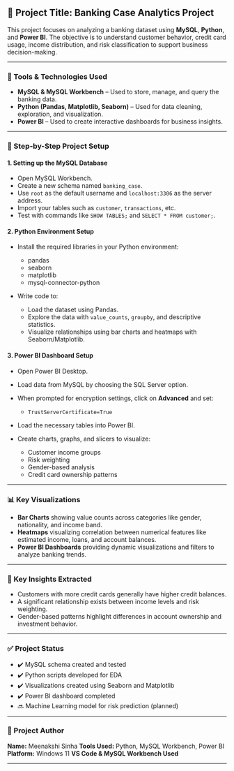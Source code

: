 
## 📘 Project Title: Banking Case Analytics Project

This project focuses on analyzing a banking dataset using **MySQL**, **Python**, and **Power BI**. The objective is to understand customer behavior, credit card usage, income distribution, and risk classification to support business decision-making.

---

### 🧩 Tools & Technologies Used

* **MySQL & MySQL Workbench** – Used to store, manage, and query the banking data.
* **Python (Pandas, Matplotlib, Seaborn)** – Used for data cleaning, exploration, and visualization.
* **Power BI** – Used to create interactive dashboards for business insights.

---

### 🔧 Step-by-Step Project Setup

#### 1. **Setting up the MySQL Database**

* Open MySQL Workbench.
* Create a new schema named `banking_case`.
* Use `root` as the default username and `localhost:3306` as the server address.
* Import your tables such as `customer`, `transactions`, etc.
* Test with commands like `SHOW TABLES;` and `SELECT * FROM customer;`.

#### 2. **Python Environment Setup**

* Install the required libraries in your Python environment:

  * pandas
  * seaborn
  * matplotlib
  * mysql-connector-python
* Write code to:

  * Load the dataset using Pandas.
  * Explore the data with `value_counts`, `groupby`, and descriptive statistics.
  * Visualize relationships using bar charts and heatmaps with Seaborn/Matplotlib.

#### 3. **Power BI Dashboard Setup**

* Open Power BI Desktop.
* Load data from MySQL by choosing the SQL Server option.
* When prompted for encryption settings, click on **Advanced** and set:

  * `TrustServerCertificate=True`
* Load the necessary tables into Power BI.
* Create charts, graphs, and slicers to visualize:

  * Customer income groups
  * Risk weighting
  * Gender-based analysis
  * Credit card ownership patterns

---

### 📊 Key Visualizations

* **Bar Charts** showing value counts across categories like gender, nationality, and income band.
* **Heatmaps** visualizing correlation between numerical features like estimated income, loans, and account balances.
* **Power BI Dashboards** providing dynamic visualizations and filters to analyze banking trends.

---

### 📍 Key Insights Extracted

* Customers with more credit cards generally have higher credit balances.
* A significant relationship exists between income levels and risk weighting.
* Gender-based patterns highlight differences in account ownership and investment behavior.

---

### ✅ Project Status

* ✔️ MySQL schema created and tested
* ✔️ Python scripts developed for EDA
* ✔️ Visualizations created using Seaborn and Matplotlib
* ✔️ Power BI dashboard completed
* 🔜 Machine Learning model for risk prediction (planned)

---

### 👤 Project Author

**Name:** Meenakshi Sinha
**Tools Used:** Python, MySQL Workbench, Power BI
**Platform:** Windows 11
**VS Code & MySQL Workbench Used**

---


